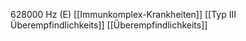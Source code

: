 628000 Hz (E)
[[Immunkomplex-Krankheiten]]
[[Typ III Überempfindlichkeits]]
[[Überempfindlichkeits]]